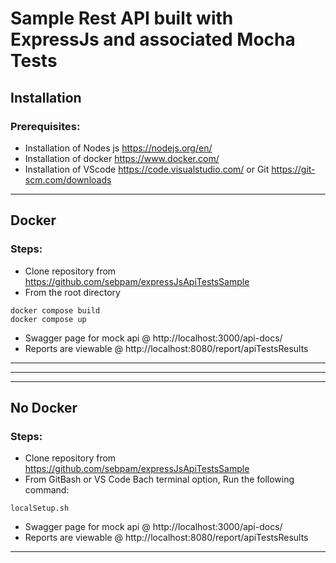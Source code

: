 # Sample Rest API built with ExpressJs and associated Mocha Tests

## Installation
### Prerequisites:

- Installation of Nodes js https://nodejs.org/en/
- Installation of docker https://www.docker.com/
- Installation of VScode https://code.visualstudio.com/ or Git https://git-scm.com/downloads

-----

## Docker
### Steps:

- Clone repository from https://github.com/sebpam/expressJsApiTestsSample
- From the root directory 

```
docker compose build
docker compose up
```

- Swagger page for mock api @ http://localhost:3000/api-docs/
- Reports are viewable @ http://localhost:8080/report/apiTestsResults
-----

-----
-----

## No Docker
### Steps:
- Clone repository from https://github.com/sebpam/expressJsApiTestsSample
- From GitBash or VS Code Bach terminal option, Run the following command:

```
localSetup.sh
```
- Swagger page for mock api @ http://localhost:3000/api-docs/
- Reports are viewable @ http://localhost:8080/report/apiTestsResults


-----